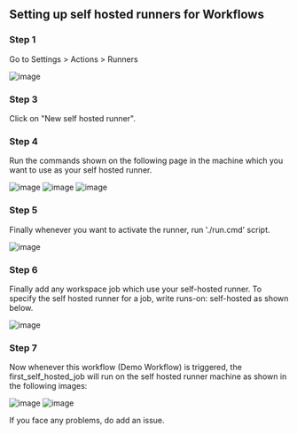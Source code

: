 ## Setting up self hosted runners for Workflows

### Step 1
Go to Settings > Actions > Runners

![image](https://github.com/prathamjagga/actions-demo/assets/30550632/16a19fcf-8093-48a4-8b7d-f27b98a4b091)

### Step 3
Click on "New self hosted runner".

### Step 4
Run the commands shown on the following page in the machine which you want to use as your self hosted runner. 

![image](https://github.com/prathamjagga/actions-demo/assets/30550632/001b196a-48aa-4747-a0c9-c6b9bf699298)
![image](https://github.com/prathamjagga/actions-demo/assets/30550632/abdccf9c-95fb-4f6d-b4b2-2d8132624780)
![image](https://github.com/prathamjagga/actions-demo/assets/30550632/50ce194b-def5-4d75-9c29-34e6fbc6e167)

### Step 5
Finally whenever you want to activate the runner, run './run.cmd' script.

![image](https://github.com/prathamjagga/actions-demo/assets/30550632/f2835462-57b3-4127-ac54-efe155ba730c)

### Step 6
Finally add any workspace job which use your self-hosted runner. To specify the self hosted runner for a job, write runs-on: self-hosted as shown below.

![image](https://github.com/prathamjagga/actions-demo/assets/30550632/3cfadea6-0d77-4276-9280-0172a78a817e)

### Step 7
Now whenever this workflow (Demo Workflow) is triggered, the first_self_hosted_job will run on the self hosted runner machine as shown in the following images:

![image](https://github.com/prathamjagga/actions-demo/assets/30550632/3cf24640-db01-4d28-9ec6-4a5d94605d1b)
![image](https://github.com/prathamjagga/actions-demo/assets/30550632/5180acab-0cdf-4a8f-9cbb-6e066d060045)

If you face any problems, do add an issue.
